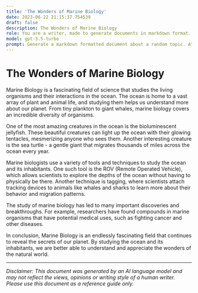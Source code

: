 ```yaml
---
title: 'The Wonders of Marine Biology'
date: 2023-06-22 21:15:37.754539
draft: false
description: The Wonders of Marine Biology
role: You are a writer, made to generate documents in markdown format. It is very important that all of the documents you generate are in valid markdown format.
model: gpt-3.5-turbo
prompt: Generate a markdown formatted document about a random topic. At the bottom, include a disclaimer explaining that the document was generated by you. The first line of the document should be the title. Make sure that the entire document is in proper markdown format, using a mix of various tags to make the document visually appealing.
---
```


# The Wonders of Marine Biology

Marine Biology is a fascinating field of science that studies the living organisms and their interactions in the ocean. The ocean is home to a vast array of plant and animal life, and studying them helps us understand more about our planet. From tiny plankton to giant whales, marine biology covers an incredible diversity of organisms.

One of the most amazing creatures in the ocean is the bioluminescent jellyfish. These beautiful creatures can light up the ocean with their glowing tentacles, mesmerizing anyone who sees them. Another interesting creature is the sea turtle - a gentle giant that migrates thousands of miles across the ocean every year.

Marine biologists use a variety of tools and techniques to study the ocean and its inhabitants. One such tool is the ROV (Remote Operated Vehicle), which allows scientists to explore the depths of the ocean without having to physically be there. Another technique is tagging, where scientists attach tracking devices to animals like whales and sharks to learn more about their behavior and migration patterns.

The study of marine biology has led to many important discoveries and breakthroughs. For example, researchers have found compounds in marine organisms that have potential medical uses, such as fighting cancer and other diseases.

In conclusion, Marine Biology is an endlessly fascinating field that continues to reveal the secrets of our planet. By studying the ocean and its inhabitants, we are better able to understand and appreciate the wonders of the natural world.

---

*Disclaimer: This document was generated by an AI language model and may not reflect the views, opinions or writing style of a human writer. Please use this document as a reference guide only.*